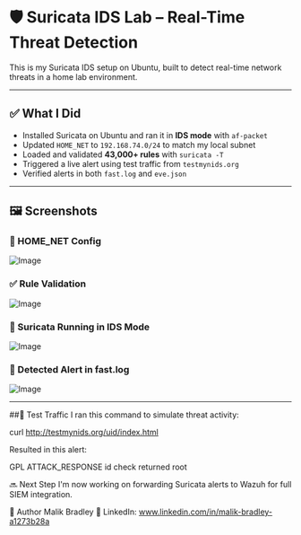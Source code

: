 # 🛡️ Suricata IDS Lab – Real-Time Threat Detection

This is my Suricata IDS setup on Ubuntu, built to detect real-time network threats in a home lab environment.

---

## ✅ What I Did

- Installed Suricata on Ubuntu and ran it in **IDS mode** with `af-packet`
- Updated `HOME_NET` to `192.168.74.0/24` to match my local subnet
- Loaded and validated **43,000+ rules** with `suricata -T`
- Triggered a live alert using test traffic from `testmynids.org`
- Verified alerts in both `fast.log` and `eve.json`

---

## 🖼️ Screenshots

### 🧾 HOME_NET Config
![Image](https://github.com/user-attachments/assets/798670ae-d423-4bde-9ae1-e7e328b3b48f)


### ✅ Rule Validation
![Image](https://github.com/user-attachments/assets/dbf1c298-c9c7-487f-bcd6-1c787d7b68e8)

### 📡 Suricata Running in IDS Mode
![Image](https://github.com/user-attachments/assets/f5a48e4b-f329-473f-9ab8-5e91c755421d)

### 🚨 Detected Alert in fast.log
![Image](https://github.com/user-attachments/assets/68bdcc6c-5d2e-4f58-b460-971ca6794452)


---

##🧪 Test Traffic
I ran this command to simulate threat activity:

curl http://testmynids.org/uid/index.html

Resulted in this alert:

GPL ATTACK_RESPONSE id check returned root

🔜 Next Step
I'm now working on forwarding Suricata alerts to Wazuh for full SIEM integration.

👤 Author
Malik Bradley
🔗 LinkedIn: www.linkedin.com/in/malik-bradley-a1273b28a

